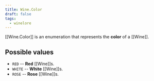 ```yaml
---
title: Wine.Color
draft: false
tags:
  - winelore
---
```

[[Wine.Color]] is an enumeration that represents the **color** of a [[Wine]].
## Possible values
- `RED` -- **Red** [[Wine]]s.
- `WHITE` -- **White** [[Wine]]s.
- `ROSE` -- **Rose** [[Wine]]s.